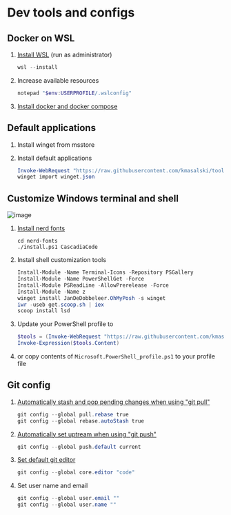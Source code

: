 # Dev tools and configs

## Docker on WSL

1. [Install WSL](https://docs.microsoft.com/en-us/windows/wsl/install#install-wsl-command) (run as administrator)

    ```powershell
    wsl --install
    ```

1. Increase available resources

    ```powershell
    notepad "$env:USERPROFILE/.wslconfig"
    ```

1. [Install docker and docker compose](https://docs.docker.com/engine/install/ubuntu/#install-using-the-repository)

## Default applications

1. Install winget from msstore
1. Install default applications

    ```powershell
    Invoke-WebRequest "https://raw.githubusercontent.com/kmasalski/tools/main/winget.json" -OutFile winget.json
    winget import winget.json
    ```

## Customize Windows terminal and shell

![image](https://user-images.githubusercontent.com/1017451/189543010-9057108a-0507-472f-b98c-d6019a0fe5b0.png)


1. [Install nerd fonts](https://github.com/ryanoasis/nerd-fonts)

    ```
    cd nerd-fonts
    ./install.ps1 CascadiaCode
    ```
1. Install shell customization tools

    ```powershell
    Install-Module -Name Terminal-Icons -Repository PSGallery
    Install-Module -Name PowerShellGet -Force
    Install-Module PSReadLine -AllowPrerelease -Force
    Install-Module -Name z
    winget install JanDeDobbeleer.OhMyPosh -s winget
    iwr -useb get.scoop.sh | iex
    scoop install lsd
    ```

1. Update your PowerShell profile to

    ```powershell
    $tools = (Invoke-WebRequest "https://raw.githubusercontent.com/kmasalski/tools/main/Microsoft.PowerShell_profile.ps1")
    Invoke-Expression($tools.Content)
    ```

1. or copy contents of `Microsoft.PowerShell_profile.ps1` to your profile file

## Git config

1. [Automatically stash and pop pending changes when using "git pull"](https://stackoverflow.com/a/30209750/1219811)

    ```powershell
    git config --global pull.rebase true
    git config --global rebase.autoStash true
    ```

1. [Automatically set uptream when using "git push"](https://stackoverflow.com/questions/6089294/why-do-i-need-to-do-set-upstream-all-the-time)

    ```powershell
    git config --global push.default current
    ```

1. [Set default git editor](https://stackoverflow.com/questions/2596805/how-do-i-make-git-use-the-editor-of-my-choice-for-editing-commit-messages)

    ```powershell
    git config --global core.editor "code"
    ```

1. Set user name and email

    ```powershell
    git config --global user.email ""
    git config --global user.name ""
    ```
